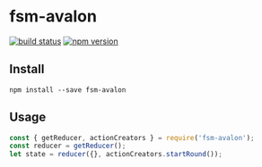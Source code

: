 # fsm-avalon
[![build status](https://img.shields.io/travis/avalon-ng/fsm-avalon/master.svg?style=flat-square)](https://travis-ci.org/avalon-ng/fsm-avalon)
[![npm version](https://img.shields.io/npm/v/fsm-avalon.svg?style=flat-square)](https://www.npmjs.com/package/fsm-avalon)
## Install
```
npm install --save fsm-avalon
```
## Usage
```javascript
const { getReducer, actionCreators } = require('fsm-avalon');
const reducer = getReducer();
let state = reducer({}, actionCreators.startRound());

```

